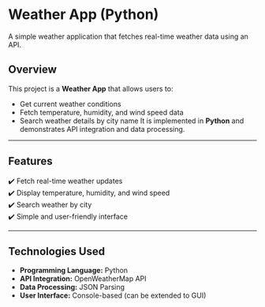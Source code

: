 #  Weather App (Python)
A simple weather application that fetches real-time weather data using an API.

##  Overview
This project is a **Weather App** that allows users to:
- Get current weather conditions 
- Fetch temperature, humidity, and wind speed data  
- Search weather details by city name 
It is implemented in **Python** and demonstrates API integration and data processing.

---

##  Features
✔️ Fetch real-time weather updates  
✔️ Display temperature, humidity, and wind speed  
✔️ Search weather by city  
✔️ Simple and user-friendly interface  

---

##  Technologies Used
- **Programming Language:** Python   
- **API Integration:** OpenWeatherMap API  
- **Data Processing:** JSON Parsing  
- **User Interface:** Console-based (can be extended to GUI)  


